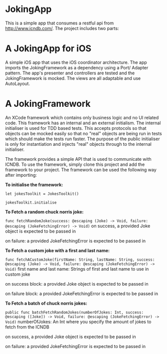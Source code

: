 # JokingApp

This is a simple app that consumes a restful api from http://www.icndb.com/. The project includes two parts:

# A JokingApp for iOS

A simple iOS app that uses the iOS coordinator architecture. The app imports the JokingFramework as a dependency using a Port/ Adapter pattern. The app's presenter and controllers are tested and the JokingFramework is mocked. The views are all adaptable and use AutoLayout.   

# A JokingFramework

An XCode framework which contains only business logic and no UI related code. This framework has an internal and an external initialism. The internal initialiser is used for TDD based tests. This accepts protocols so that objects can be mocked easily so that no "real" objects are being run in tests which should make the tests run faster. The purpose of the public initialiser is only for instantiation and injects "real" objects through to the internal initialiser. 

The framework provides a simple API that is used to communicate with ICNDB. To use the framework, simply clone this project and add the framework to your project. The framework can be used the following way after importing: 


**To initialise the framework:**

```let jokesToolkit = JokesToolkit()```

```jokesToolkit.initialise```

**To Fetch a random chuck norris joke:**

```func fetchRandomJoke(success: @escaping (Joke) -> Void, failure: @escaping (JokeFetchingError) -> Void)```
on success, a provided Joke object is expected to be passed in

on failure: a provided JokeFetchingError is expected to be passed in

**To Fetch a custom joke with a first and last name:**

```func fetchACustomJoke(firstName: String, lastName: String, success: @escaping (Joke) -> Void, failure: @escaping (JokeFetchingError) -> Void)```
first name and last name: Strings of first and last name to use in custom joke

on success block: a provided Joke object is expected to be passed in

on failure block: a provided JokeFetchingError is expected to be passed in

**To Fetch a batch of chuck norris jokes:**

```public func batchFetchRandomJokes(numberOfJokes: Int, success: @escaping ([Joke]) -> Void, failure: @escaping (JokeFetchingError) -> Void)```
numberOfJokes: An Int where you specify the amount of jokes to fetch from the ICNDB

on success, a provided Joke object is expected to be passed in

on failure: a provided JokeFetchingError is expected to be passed in
